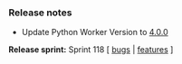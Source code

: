 ### Release notes
- Update Python Worker Version to [4.0.0](https://github.com/Azure/azure-functions-python-worker/releases/tag/4.0.0)

**Release sprint:** Sprint 118
[ [bugs](https://github.com/Azure/azure-functions-host/issues?q=is%3Aissue+milestone%3A%22Functions+Sprint+118%22+label%3Abug+is%3Aclosed) | [features](https://github.com/Azure/azure-functions-host/issues?q=is%3Aissue+milestone%3A%22Functions+Sprint+118%22+label%3Afeature+is%3Aclosed) ]
